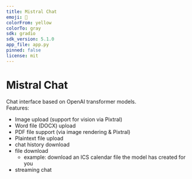 ```yaml
---
title: Mistral Chat
emoji: 🤖
colorFrom: yellow
colorTo: gray
sdk: gradio
sdk_version: 5.1.0
app_file: app.py
pinned: false
license: mit
---
```


# Mistral Chat

Chat interface based on OpenAI transformer models. \
Features:
 * Image upload (support for vision via Pixtral)
 * Word file (DOCX) upload
 * PDF file support (via image rendering & Pixtral)
 * Plaintext file upload
 * chat history download
 * file download
   * example: download an ICS calendar file the model has created for you
* streaming chat

